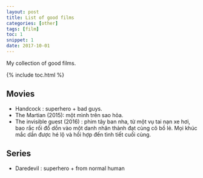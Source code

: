 ```yaml
---
layout: post
title: List of good films
categories: [other]
tags: [film]
toc: 1
snippet: 1
date: 2017-10-01
---
```


My collection of good films.

{% include toc.html %}

## Movies

- Handcock : superhero + bad guys.
- The Martian (2015): một mình trên sao hỏa.
- The invisible guest (2016) : phim tây ban nha, từ một vụ tai nạn xe hơi, bao rắc rối đổ dồn vào một danh nhân thành đạt cùng cô bồ lẻ. Mọi khúc mắc dần được hé lộ và hồi hợp đến tình tiết cuối cùng.

## Series

- Daredevil : superhero + from normal human
